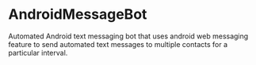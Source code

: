 # AndroidMessageBot
Automated Android text messaging bot that uses android web messaging feature to send automated text messages to multiple contacts for a particular interval.
